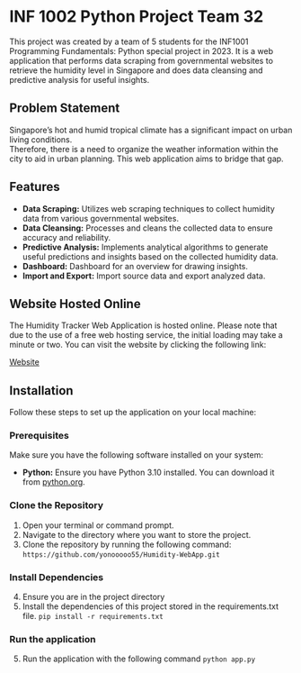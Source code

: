 # INF 1002 Python Project Team 32 

This project was created by a team of 5 students for the INF1001 Programming Fundamentals: Python special project in 2023. It is a web application that performs data scraping from governmental websites to retrieve the humidity level in Singapore and does data cleansing and predictive analysis for useful insights. 

## Problem Statement
Singapore’s hot and humid tropical climate has a significant impact on urban living conditions.  
Therefore, there is a need to organize the weather information within the city to aid in urban planning. This web application aims to bridge that gap. 

## Features

-   **Data Scraping:** Utilizes web scraping techniques to collect humidity data from various governmental websites.
-   **Data Cleansing:** Processes and cleans the collected data to ensure accuracy and reliability.
-   **Predictive Analysis:** Implements analytical algorithms to generate useful predictions and insights based on the collected humidity data.
-  **Dashboard:** Dashboard for an overview for drawing insights.
-  **Import and Export:** Import source data and export analyzed data.


## Website Hosted Online

The Humidity Tracker Web Application is hosted online. Please note that due to the use of a free web hosting service, the initial loading may take a minute or two. You can visit the website by clicking the following link:

[ Website]([https://team32.onrender.com])




## Installation

Follow these steps to set up the application on your local machine:

### Prerequisites

Make sure you have the following software installed on your system:

- **Python:** Ensure you have Python 3.10 installed. You can download it from [python.org](https://www.python.org/downloads/).

### Clone the Repository

1. Open your terminal or command prompt.
2. Navigate to the directory where you want to store the project.
3. Clone the repository by running the following command:
`https://github.com/yonooooo55/Humidity-WebApp.git`


### Install Dependencies
4. Ensure you are in the project directory
5. Install the dependencies of this project stored in the requirements.txt file.
`pip install -r requirements.txt` 

### Run the application 
5. Run the application with the following command 
`python app.py` 




  

